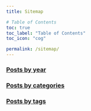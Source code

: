 ```yaml
---
title: Sitemap

# Table of Contents
toc: true
toc_label: "Table of Contents"
toc_icon: "cog"

permalink: /sitemap/
---
```



### [Posts by year](/)

### [Posts by categories](/categories/)

### [Posts by tags](/tags/)
